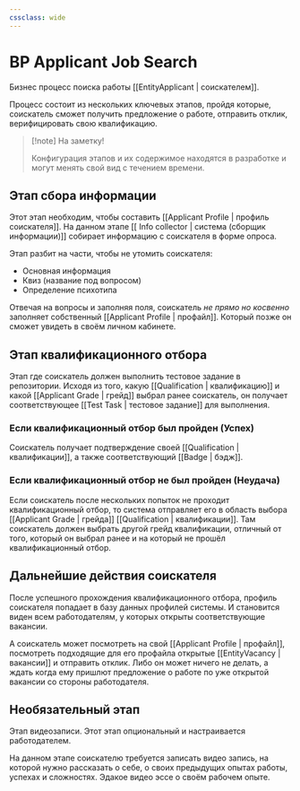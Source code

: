 ```yaml
---
cssclass: wide
---
```


# BP Applicant Job Search


Бизнес процесс поиска работы [[EntityApplicant | соискателем]]. 

Процесс состоит из нескольких ключевых этапов, пройдя которые, соискатель сможет получить предложение о работе, отправить отклик, верифицировать свою квалификацию. 

>[!note] На заметку! 
>
>Конфигурация этапов и их содержимое находятся в разработке и могут менять свой вид с течением времени. 

## Этап сбора информации

Этот этап необходим, чтобы составить [[Applicant Profile | профиль соискателя]]. На данном этапе [[ Info collector | система (сборщик информации)]] собирает информацию с соискателя в форме опроса. 

Этап разбит на части, чтобы не утомить соискателя: 

 - Основная информация
 - Квиз (название под вопросом)
 - Определение психотипа

Отвечая на вопросы и заполняя поля, соискатель *не прямо но косвенно* заполняет собственный [[Applicant Profile | профайл]]. Который позже он сможет увидеть в своём личном кабинете. 

## Этап квалификационного отбора

Этап где соискатель должен выполнить тестовое задание в репозитории. Исходя из того, какую [[Qualification | квалификацию]] и какой [[Applicant Grade | грейд]] выбрал ранее соискатель, он получает соответствующее [[Test Task | тестовое задание]] для выполнения. 

### Если квалификационный отбор был пройден (Успех)

Соискатель получает подтверждение своей [[Qualification | квалификации]], а также соответствующий [[Badge | бэдж]]. 

### Если квалификационный отбор не был пройден (Неудача)

Если соискатель после нескольких попыток не проходит квалификационный отбор, то система отправляет его в область выбора [[Applicant Grade | грейда]] [[Qualification | квалификации]]. Там соискатель должен выбрать другой грейд квалификации, отличный от того, который он выбрал ранее и на который не прошёл квалификационный отбор. 

## Дальнейшие действия соискателя

После успешного прохождения квалификационного отбора, профиль соискателя попадает в базу данных профилей системы. И становится виден всем работодателям, у которых открыты соответствующие вакансии. 

А соискатель может посмотреть на свой [[Applicant Profile  | профайл]], посмотреть подходящие для его профайла открытые [[EntityVacancy | вакансии]] и отправить отклик. Либо он может ничего не делать, а ждать когда ему пришлют предложение о работе по уже открытой вакансии со стороны работодателя.

## Необязательный этап

Этап видеозаписи. Этот этап опциональный и настраивается работодателем. 

На данном этапе соискателю требуется записать видео запись, на которой нужно рассказать о себе, о своих предыдущих опытах работы, успехах и сложностях. Эдакое видео эссе о своём рабочем опыте. 